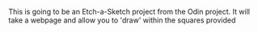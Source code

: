 This is going to be an Etch-a-Sketch project from the Odin project. It will take
a webpage and allow you to 'draw' within the squares provided

